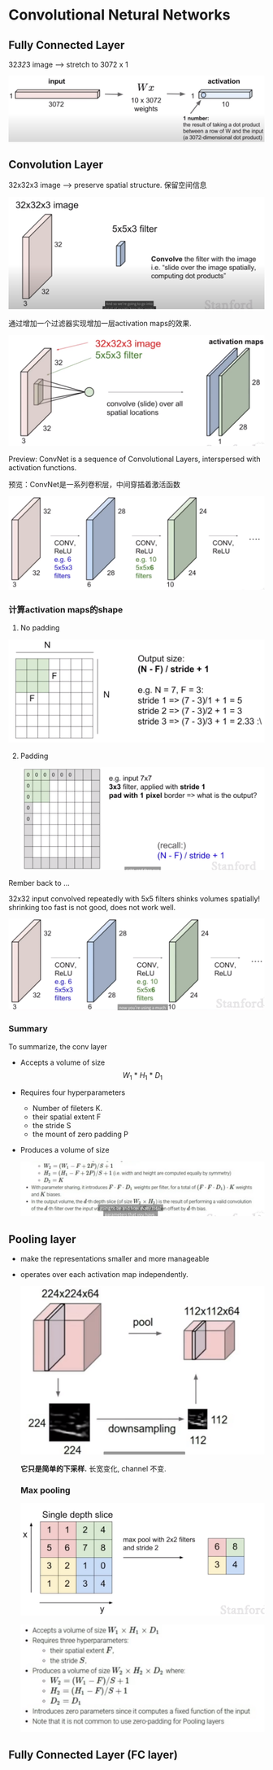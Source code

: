 # Convolutional Netural Networks

## Fully Connected Layer

32*32*3 image --> stretch to 3072 x 1

![image-20230827102248457](images/image-20230827102248457.png)

## Convolution Layer

32x32x3 image --> preserve spatial structure. 保留空间信息

![image-20230827103040006](images/image-20230827103040006.png)

通过增加一个过滤器实现增加一层activation maps的效果.

![image-20230827104038698](images/image-20230827104038698.png)

Preview: ConvNet is a sequence of Convolutional Layers, interspersed with activation functions.

预览：ConvNet是一系列卷积层，中间穿插着激活函数

![image-20230827105705999](images/image-20230827105705999.png)

### 计算activation maps的shape

1. No padding

![image-20230827111541389](images/image-20230827111541389.png)

2. Padding

   ![image-20230827112052124](images/image-20230827112052124.png)

Rember back to ...

32x32 input convolved repeatedly with 5x5 filters shinks volumes spatially! shrinking too fast is not good, does not work well.

![image-20230827114241630](images/image-20230827114241630.png)

### Summary 

To summarize, the conv layer

- Accepts a volume of size 
  $$
  W_1\ *\ H_1\ *\ D_1
  $$

- Requires four hyperparameters

  - Number of fileters K.
  - their spatial extent F
  - the stride S
  - the mount of zero padding P

- Produces a volume of size 

  ![image-20230827115046117](images/image-20230827115046117.png)

## Pooling layer

- make the representations smaller and more manageable

- operates over each activation map independently.

  ![image-20230827120259096](images/image-20230827120259096.png)

  **它只是简单的下采样.** 长宽变化, channel 不变.

  ### Max pooling 

  ![image-20230827120520094](images/image-20230827120520094.png)

  ![image-20230827120828443](images/image-20230827120828443.png)

## Fully Connected Layer (FC layer)

